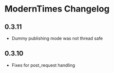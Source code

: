 ModernTimes Changelog
=====================

0.3.11
-----

 - Dummy publishing mode was not thread safe

0.3.10
-----

 - Fixes for post_request handling
